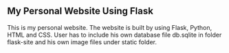 ## My Personal Website Using Flask

This is my personal website. The website is built by using Flask, Python, HTML and CSS. 
User has to include his own database file db.sqlite in folder flask-site and his own image files under static folder.  
